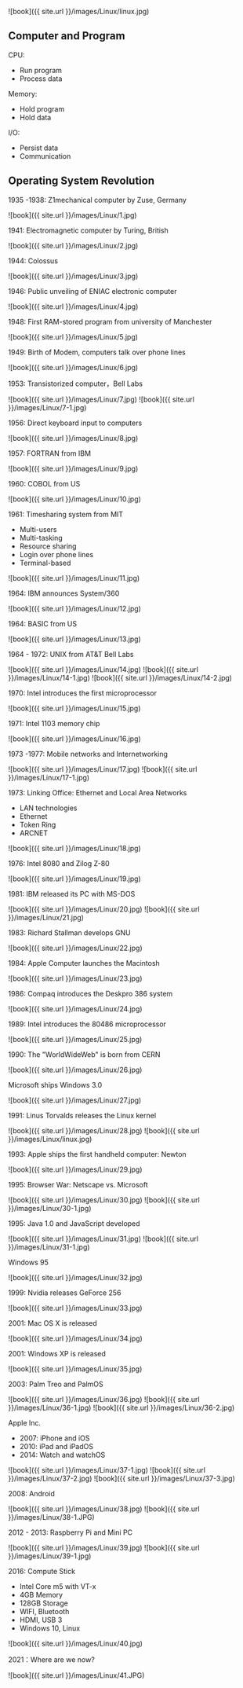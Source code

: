 ![book]({{ site.url }}/images/Linux/linux.jpg)

## Computer and Program

CPU:
- Run program
- Process data

Memory:
- Hold program
- Hold data

I/O:
- Persist data 
- Communication

## Operating System Revolution

1935 -1938: Z1mechanical computer by Zuse, Germany

![book]({{ site.url }}/images/Linux/1.jpg)

1941: Electromagnetic computer by Turing, British

![book]({{ site.url }}/images/Linux/2.jpg)

1944: Colossus

![book]({{ site.url }}/images/Linux/3.jpg)

1946: Public unveiling of ENIAC electronic computer

![book]({{ site.url }}/images/Linux/4.jpg)

1948: First RAM-stored program from university of Manchester

![book]({{ site.url }}/images/Linux/5.jpg)

1949: Birth of Modem, computers talk over phone lines

![book]({{ site.url }}/images/Linux/6.jpg)

1953: Transistorized computer，Bell Labs

![book]({{ site.url }}/images/Linux/7.jpg)
![book]({{ site.url }}/images/Linux/7-1.jpg)

1956: Direct keyboard input to computers

![book]({{ site.url }}/images/Linux/8.jpg)

1957: FORTRAN from IBM

![book]({{ site.url }}/images/Linux/9.jpg)

1960: COBOL from US

![book]({{ site.url }}/images/Linux/10.jpg)

1961: Timesharing system from MIT
- Multi-users
- Multi-tasking
- Resource sharing
- Login over phone lines
- Terminal-based

![book]({{ site.url }}/images/Linux/11.jpg)

1964: IBM announces System/360

![book]({{ site.url }}/images/Linux/12.jpg)

1964: BASIC from US

![book]({{ site.url }}/images/Linux/13.jpg)

1964 - 1972: UNIX from AT&T Bell Labs

![book]({{ site.url }}/images/Linux/14.jpg)
![book]({{ site.url }}/images/Linux/14-1.jpg)
![book]({{ site.url }}/images/Linux/14-2.jpg)

1970: Intel introduces the first microprocessor

![book]({{ site.url }}/images/Linux/15.jpg)

1971: Intel 1103 memory chip

![book]({{ site.url }}/images/Linux/16.jpg)

1973 -1977: Mobile networks and Internetworking

![book]({{ site.url }}/images/Linux/17.jpg)
![book]({{ site.url }}/images/Linux/17-1.jpg)

1973: Linking Office: Ethernet and Local Area Networks
- LAN technologies
- Ethernet
- Token Ring
- ARCNET

![book]({{ site.url }}/images/Linux/18.jpg)

1976: Intel 8080 and Zilog Z-80

![book]({{ site.url }}/images/Linux/19.jpg)

1981: IBM released its PC with MS-DOS

![book]({{ site.url }}/images/Linux/20.jpg)
![book]({{ site.url }}/images/Linux/21.jpg)

1983: Richard Stallman develops GNU

![book]({{ site.url }}/images/Linux/22.jpg)

1984: Apple Computer launches the Macintosh

![book]({{ site.url }}/images/Linux/23.jpg)

1986: Compaq introduces the Deskpro 386 system

![book]({{ site.url }}/images/Linux/24.jpg)

1989: Intel introduces the 80486 microprocessor

![book]({{ site.url }}/images/Linux/25.jpg)

1990: The "WorldWideWeb" is born from CERN

![book]({{ site.url }}/images/Linux/26.jpg)

Microsoft ships Windows 3.0

![book]({{ site.url }}/images/Linux/27.jpg)

1991: Linus Torvalds releases the Linux kernel

![book]({{ site.url }}/images/Linux/28.jpg)
![book]({{ site.url }}/images/Linux/linux.jpg)

1993: Apple ships the first handheld computer: Newton

![book]({{ site.url }}/images/Linux/29.jpg)

1995: Browser War: Netscape vs. Microsoft

![book]({{ site.url }}/images/Linux/30.jpg)
![book]({{ site.url }}/images/Linux/30-1.jpg)

1995: Java 1.0 and JavaScript developed

![book]({{ site.url }}/images/Linux/31.jpg)
![book]({{ site.url }}/images/Linux/31-1.jpg)

Windows 95

![book]({{ site.url }}/images/Linux/32.jpg)

1999: Nvidia releases GeForce 256

![book]({{ site.url }}/images/Linux/33.jpg)

2001: Mac OS X is released

![book]({{ site.url }}/images/Linux/34.jpg)

2001: Windows XP is released

![book]({{ site.url }}/images/Linux/35.jpg)

2003: Palm Treo and PalmOS

![book]({{ site.url }}/images/Linux/36.jpg)
![book]({{ site.url }}/images/Linux/36-1.jpg)
![book]({{ site.url }}/images/Linux/36-2.jpg)

Apple Inc.
- 2007: iPhone and iOS
- 2010: iPad and iPadOS
- 2014: Watch and watchOS

![book]({{ site.url }}/images/Linux/37-1.jpg)
![book]({{ site.url }}/images/Linux/37-2.jpg)
![book]({{ site.url }}/images/Linux/37-3.jpg)

2008: Android

![book]({{ site.url }}/images/Linux/38.jpg)
![book]({{ site.url }}/images/Linux/38-1.JPG)

2012 - 2013: Raspberry Pi and Mini PC

![book]({{ site.url }}/images/Linux/39.jpg)
![book]({{ site.url }}/images/Linux/39-1.jpg)

2016: Compute Stick
- Intel Core m5 with VT-x
- 4GB Memory
- 128GB Storage
- WIFI, Bluetooth
- HDMI, USB 3
- Windows 10, Linux

![book]({{ site.url }}/images/Linux/40.jpg)
 
2021：Where are we now? 

![book]({{ site.url }}/images/Linux/41.JPG)